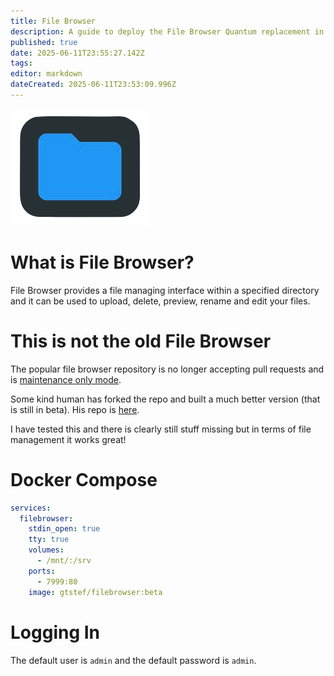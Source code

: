 ```yaml
---
title: File Browser
description: A guide to deploy the File Browser Quantum replacement in docker
published: true
date: 2025-06-11T23:55:27.142Z
tags: 
editor: markdown
dateCreated: 2025-06-11T23:53:09.996Z
---
```


![408705763-59986a2a-f960-4536-aa35-4a9a7c98ad48.png](/408705763-59986a2a-f960-4536-aa35-4a9a7c98ad48.png)

# What is File Browser?
File Browser provides a file managing interface within a specified directory and it can be used to upload, delete, preview, rename and edit your files. 

# This is not the old File Browser
The popular file browser repository is no longer accepting pull requests and is [maintenance only mode](https://github.com/filebrowser/filebrowser/discussions/4906#discussioncomment-13436994).

Some kind human has forked the repo and built a much better version (that is still in beta). His repo is [here](https://github.com/gtsteffaniak/filebrowser).

I have tested this and there is clearly still stuff missing but in terms of file management it works great!

# Docker Compose
```yaml
services:
  filebrowser:
    stdin_open: true
    tty: true
    volumes:
      - /mnt/:/srv
    ports:
      - 7999:80
    image: gtstef/filebrowser:beta
```

# Logging In
The default user is `admin` and the default password is `admin`.